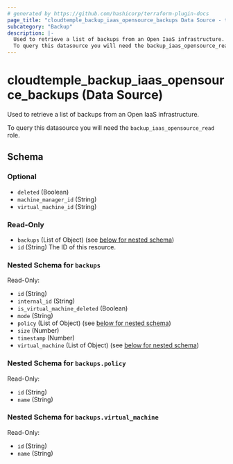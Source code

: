 ```yaml
---
# generated by https://github.com/hashicorp/terraform-plugin-docs
page_title: "cloudtemple_backup_iaas_opensource_backups Data Source - terraform-provider-cloudtemple"
subcategory: "Backup"
description: |-
  Used to retrieve a list of backups from an Open IaaS infrastructure.
  To query this datasource you will need the backup_iaas_opensource_read role.
---
```


# cloudtemple_backup_iaas_opensource_backups (Data Source)

Used to retrieve a list of backups from an Open IaaS infrastructure.

To query this datasource you will need the `backup_iaas_opensource_read` role.



<!-- schema generated by tfplugindocs -->
## Schema

### Optional

- `deleted` (Boolean)
- `machine_manager_id` (String)
- `virtual_machine_id` (String)

### Read-Only

- `backups` (List of Object) (see [below for nested schema](#nestedatt--backups))
- `id` (String) The ID of this resource.

<a id="nestedatt--backups"></a>
### Nested Schema for `backups`

Read-Only:

- `id` (String)
- `internal_id` (String)
- `is_virtual_machine_deleted` (Boolean)
- `mode` (String)
- `policy` (List of Object) (see [below for nested schema](#nestedobjatt--backups--policy))
- `size` (Number)
- `timestamp` (Number)
- `virtual_machine` (List of Object) (see [below for nested schema](#nestedobjatt--backups--virtual_machine))

<a id="nestedobjatt--backups--policy"></a>
### Nested Schema for `backups.policy`

Read-Only:

- `id` (String)
- `name` (String)


<a id="nestedobjatt--backups--virtual_machine"></a>
### Nested Schema for `backups.virtual_machine`

Read-Only:

- `id` (String)
- `name` (String)


